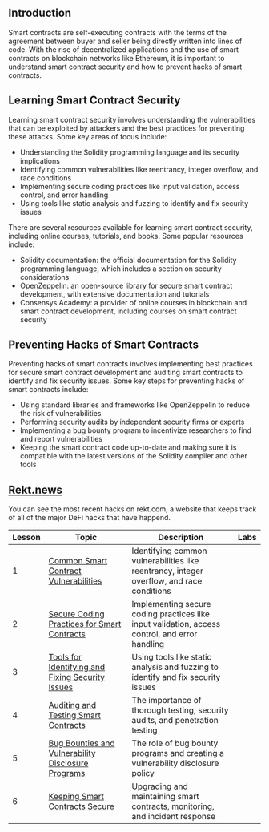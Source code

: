## Introduction

Smart contracts are self-executing contracts with the terms of the agreement between buyer and seller being directly written into lines of code. With the rise of decentralized applications and the use of smart contracts on blockchain networks like Ethereum, it is important to understand smart contract security and how to prevent hacks of smart contracts.

## Learning Smart Contract Security

Learning smart contract security involves understanding the vulnerabilities that can be exploited by attackers and the best practices for preventing these attacks. Some key areas of focus include:

- Understanding the Solidity programming language and its security implications
- Identifying common vulnerabilities like reentrancy, integer overflow, and race conditions
- Implementing secure coding practices like input validation, access control, and error handling
- Using tools like static analysis and fuzzing to identify and fix security issues

There are several resources available for learning smart contract security, including online courses, tutorials, and books. Some popular resources include:

- Solidity documentation: the official documentation for the Solidity programming language, which includes a section on security considerations
- OpenZeppelin: an open-source library for secure smart contract development, with extensive documentation and tutorials
- Consensys Academy: a provider of online courses in blockchain and smart contract development, including courses on smart contract security

## Preventing Hacks of Smart Contracts

Preventing hacks of smart contracts involves implementing best practices for secure smart contract development and auditing smart contracts to identify and fix security issues. Some key steps for preventing hacks of smart contracts include:

- Using standard libraries and frameworks like OpenZeppelin to reduce the risk of vulnerabilities
- Performing security audits by independent security firms or experts
- Implementing a bug bounty program to incentivize researchers to find and report vulnerabilities
- Keeping the smart contract code up-to-date and making sure it is compatible with the latest versions of the Solidity compiler and other tools

## [Rekt.news](https://rekt.news/)
You can see the most recent hacks on rekt.com, a website that keeps track of all of the major DeFi hacks that have happend.


| Lesson | Topic | Description | Labs |
| --- | --- | --- | --- |
| 1 | [Common Smart Contract Vulnerabilities](lessons/lesson_1.md) | Identifying common vulnerabilities like reentrancy, integer overflow, and race conditions | |
| 2 | [Secure Coding Practices for Smart Contracts](lessons/lesson_2.md) | Implementing secure coding practices like input validation, access control, and error handling |  |
| 3 | [Tools for Identifying and Fixing Security Issues](lessons/lesson_3.md) | Using tools like static analysis and fuzzing to identify and fix security issues |  |
| 4 | [Auditing and Testing Smart Contracts](lessons/lesson_5.md) | The importance of thorough testing, security audits, and penetration testing |  |
| 5 | [Bug Bounties and Vulnerability Disclosure Programs](lessons/lesson_6.md) | The role of bug bounty programs and creating a vulnerability disclosure policy |  |
| 6 | [Keeping Smart Contracts Secure](lessons/lesson_7.md) | Upgrading and maintaining smart contracts, monitoring, and incident response |  |

